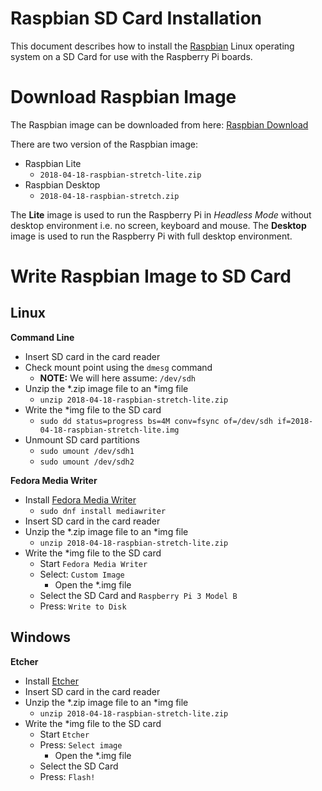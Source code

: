 
# Raspbian SD Card Installation

This document describes how to install the [Raspbian](https://www.raspbian.org) 
Linux operating system on a SD Card for use with the Raspberry Pi boards.


# Download Raspbian Image

The Raspbian image can be downloaded from here: [Raspbian Download](https://www.raspberrypi.org/downloads/raspbian)

There are two version of the Raspbian image:
* Raspbian Lite
    * `2018-04-18-raspbian-stretch-lite.zip`
* Raspbian Desktop
    * `2018-04-18-raspbian-stretch.zip`

The **Lite** image is used to run the Raspberry Pi in *Headless Mode* without 
desktop environment i.e. no screen, keyboard and mouse.
The **Desktop** image is used to run the Raspberry Pi with full desktop environment.


# Write Raspbian Image to SD Card

## Linux

**Command Line**
* Insert SD card in the card reader
* Check mount point using the `dmesg` command
    * **NOTE:** We will here assume: `/dev/sdh`
* Unzip the *.zip image file to an *img file
    * `unzip 2018-04-18-raspbian-stretch-lite.zip`
* Write the *img file to the SD card
    * `sudo dd status=progress bs=4M conv=fsync of=/dev/sdh if=2018-04-18-raspbian-stretch-lite.img`
* Unmount SD card partitions
    * `sudo umount /dev/sdh1`
    * `sudo umount /dev/sdh2`

**Fedora Media Writer**
* Install [Fedora Media Writer](https://github.com/FedoraQt/MediaWriter)
    * `sudo dnf install mediawriter`
* Insert SD card in the card reader
* Unzip the *.zip image file to an *img file
    * `unzip 2018-04-18-raspbian-stretch-lite.zip`
* Write the *img file to the SD card
    * Start `Fedora Media Writer`
    * Select: `Custom Image`
        * Open the *.img file
    * Select the SD Card and `Raspberry Pi 3 Model B`
    * Press: `Write to Disk`

## Windows

**Etcher**
* Install [Etcher](https://etcher.io)
* Insert SD card in the card reader
* Unzip the *.zip image file to an *img file
    * `unzip 2018-04-18-raspbian-stretch-lite.zip`
* Write the *img file to the SD card
    * Start `Etcher`
    * Press: `Select image`
        * Open the *.img file
    * Select the SD Card
    * Press: `Flash!`
